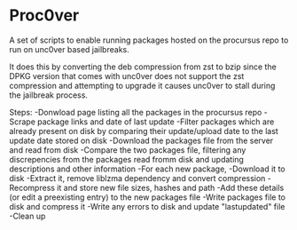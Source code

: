 # Proc0ver
A set of scripts to enable running packages hosted on the procursus repo to run on unc0ver based jailbreaks.

It does this by converting the deb compression from zst to bzip since the DPKG version that comes with unc0ver does not support the zst compression and attempting to upgrade it causes unc0ver to stall during the jailbreak process.

Steps:
-Donwload page listing all the packages in the procursus repo
-Scrape package links and date of last update
-Filter packages which are already present on disk by comparing their update/upload date to the last update date stored on disk
-Download the packages file from the server and read from disk
-Compare the two packages file, filtering any discrepencies from the packages read fromm disk and updating descriptions and other information
-For each new package, 
-Download it to disk
-Extract it, remove liblzma dependency and convert compression
-Recompress it and store new file sizes, hashes and path
-Add these details (or edit a preexisting entry) to the new packages file
-Write packages file to disk and compress it
-Write any errors to disk and update "lastupdated" file
-Clean up
